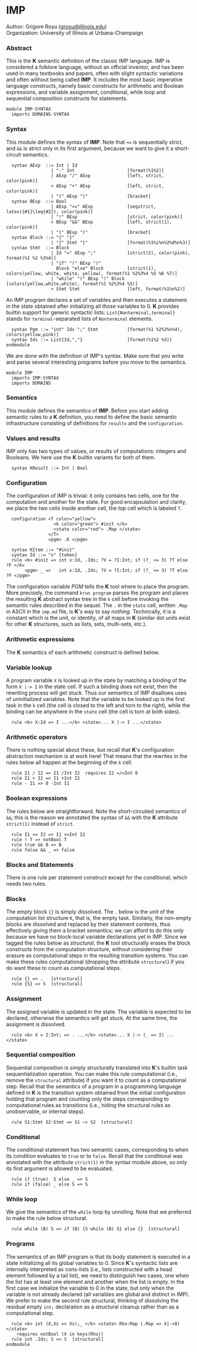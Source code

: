 <!--- Copyright (c) 2014-2019 K Team. All Rights Reserved. --->

IMP
===

Author: Grigore Roșu (grosu@illinois.edu)  
Organization: University of Illinois at Urbana-Champaign

### Abstract
This is the **K** semantic definition of the classic IMP language.
IMP is considered a folklore language, without an official inventor,
and has been used in many textbooks and papers, often with slight
syntactic variations and often without being called **IMP**.  It includes
the most basic imperative language constructs, namely basic constructs
for arithmetic and Boolean expressions, and variable assignment,
conditional, while loop and sequential composition constructs for statements.

```k
module IMP-SYNTAX
  imports DOMAINS-SYNTAX
```
### Syntax
This module defines the syntax of **IMP**.
Note that `<=` is sequentially strict, and `&&` is strict only in its first
argument, because we want to give it a short-circuit semantics.

```k
  syntax AExp  ::= Int | Id
                 | "-" Int                    [format(%1%2)]
                 | AExp "/" AExp              [left, strict, color(pink)]
                 > AExp "+" AExp              [left, strict, color(pink)]
                 | "(" AExp ")"               [bracket]
  syntax BExp  ::= Bool
                 | AExp "<=" AExp             [seqstrict, latex({#1}\leq{#2}), color(pink)]
                 | "!" BExp                   [strict, color(pink)]
                 > BExp "&&" BExp             [left, strict(1), color(pink)]
                 | "(" BExp ")"               [bracket]
  syntax Block ::= "{" "}"
                 | "{" Stmt "}"               [format(%1%i%n%2%d%n%3)]
  syntax Stmt  ::= Block
                 | Id "=" AExp ";"            [strict(2), color(pink), format(%1 %2 %3%4)]
                 | "if" "(" BExp ")"
                   Block "else" Block         [strict(1), colors(yellow, white, white, yellow), format(%1 %2%3%4 %5 %6 %7)]
                 | "while" "(" BExp ")" Block [colors(yellow,white,white), format(%1 %2%3%4 %5)]
                 > Stmt Stmt                  [left, format(%1%n%2)]
```
An IMP program declares a set of variables and then executes a
statement in the state obtained after initializing all those variables
to 0. **K** provides builtin support for generic syntactic lists:
`List{Nonterminal,terminal}` stands for `terminal`-separated lists of `Nonterminal` elements.

```k
  syntax Pgm ::= "int" Ids ";" Stmt           [format(%1 %2%3%n%4), colors(yellow,pink)]
  syntax Ids ::= List{Id,","}                 [format(%1%2 %3)]
endmodule
```

We are done with the definition of IMP's syntax.  Make sure
that you write and parse several interesting programs before you move to the
semantics.

```k
module IMP
  imports IMP-SYNTAX
  imports DOMAINS
```
### Semantics
This module defines the semantics of **IMP**.
Before you start adding semantic rules to a **K** definition, you need to
define the basic semantic infrastructure consisting of definitions for
`results` and the `configuration`.

### Values and results
IMP only has two types of values, or results of computations: integers
and Booleans.  We here use the **K** builtin variants for both of them.

```k
  syntax KResult ::= Int | Bool
```

### Configuration
The configuration of IMP is trivial: it only contains two cells, one
for the computation and another for the state.  For good encapsulation
and clarity, we place the two cells inside another cell, the *top* cell
which is labeled `T`.

```k
  configuration <T color="yellow">
                  <k color="green"> #init </k>
                  <state color="red"> .Map </state>
                </T>
                <pgm> .K </pgm>
```

```k
  syntax KItem ::= "#init"
  syntax Id ::= "x" [token]
  rule <k> #init => int x:Id, .Ids; ?V = ?I:Int; if (?_ <= 3) ?T else ?F </k>
       <pgm> _ =>   int x:Id, .Ids; ?V = ?I:Int; if (?_ <= 3) ?T else ?F </pgm>
```

The configuration variable *PGM* tells the **K** tool where to
place the program.  More precisely, the command
`krun program` parses the program and places the resulting
**K** abstract syntax tree in the `k` cell before invoking the
semantic rules described in the sequel.  The `.` in the
`state` cell, written `.Map` in ASCII in the
`imp.md` file, is **K**'s way to say *nothing*. Technically, it
is a constant which is the unit, or identity, of all maps in **K**
(similar dot units exist for other **K** structures, such as lists, sets,
multi-sets, etc.).

### Arithmetic expressions
The **K** semantics of each arithmetic construct is defined below.

### Variable lookup
A program variable `X` is looked up in the state by matching a binding
of the form `X |-> I` in the state cell. If such a binding does not
exist, then the rewriting process will get stuck. Thus our semantics of
IMP disallows uses of uninitialized variables.  Note that the variable
to be looked up is the first task in the `k` cell (the cell is
closed to the left and torn to the right), while the binding can be
anywhere in the `state` cell (the cell is torn at both sides).

```k
  rule <k> X:Id => I ...</k> <state>... X |-> I ...</state>
```

### Arithmetic operators
There is nothing special about these, but recall that **K**'s configuration
abstraction mechanism is at work here!  That means that the rewrites in the
rules below all happen at the beginning of the `k` cell.

```k
  rule I1 / I2 => I1 /Int I2  requires I2 =/=Int 0
  rule I1 + I2 => I1 +Int I2
  rule - I1 => 0 -Int I1
```

### Boolean expressions
The rules below are straightforward.  Note the short-circuited semantics
of `&&`; this is the reason we annotated the syntax of
`&&` with the **K** attribute `strict(1)` instead of `strict`.

```k
  rule I1 <= I2 => I1 <=Int I2
  rule ! T => notBool T
  rule true && B => B
  rule false && _ => false
```

### Blocks and Statements
There is one rule per statement construct except for the conditional,
which needs two rules.

### Blocks
The empty block `{}` is simply dissolved.  The `.` below is the
unit of the computation list structure `K`, that is, the empty task.
Similarly, the non-empty blocks are dissolved and replaced by their statement
contents, thus effectively giving them a bracket semantics; we can afford to
do this only because we have no block-local variable declarations yet in IMP.
Since we tagged the rules below as *structural*, the **K** tool structurally
erases the block constructs from the computation structure, without
considering their erasure as computational steps in the resulting transition
systems.  You can make these rules computational (dropping the attribute
`structural`) if you do want these to count as computational steps.

```k
  rule {} => .   [structural]
  rule {S} => S  [structural]
```

### Assignment
The assigned variable is updated in the state.  The variable is expected
to be declared, otherwise the semantics will get stuck.  At the same time,
the assignment is dissolved.

```k
  rule <k> X = I:Int; => . ...</k> <state>... X |-> (_ => I) ...</state>
```

### Sequential composition
Sequential composition is simply structurally translated into **K**'s
builtin task sequentialization operation.  You can make this rule
computational (i.e., remove the `structural` attribute) if you
want it to count as a computational step.  Recall that the semantics
of a program in a programming language defined in **K** is the transition
system obtained from the initial configuration holding that program
and counting only the steps corresponding to computational rules as
transitions (i.e., hiding the structural rules as unobservable, or
internal steps).

```k
  rule S1:Stmt S2:Stmt => S1 ~> S2  [structural]
```

### Conditional
The conditional statement has two semantic cases, corresponding to
when its condition evaluates to `true` or to `false`.
Recall that the conditional was annotated with the attribute
`strict(1)` in the syntax module above, so only its first
argument is allowed to be evaluated.

```k
  rule if (true)  S else _ => S
  rule if (false) _ else S => S
```

### While loop
We give the semantics of the `while` loop by unrolling.
Note that we preferred to make the rule below structural.

```k
  rule while (B) S => if (B) {S while (B) S} else {}  [structural]
```

### Programs
The semantics of an IMP program is that its body statement is executed
in a state initializing all its global variables to 0.  Since **K**'s
syntactic lists are internally interpreted as cons-lists (i.e., lists
constructed with a head element followed by a tail list), we need to
distinguish two cases, one when the list has at least one element and
another when the list is empty.  In the first case we initialize the
variable to 0 in the state, but only when the variable is not already
declared (all variables are global and distinct in IMP).  We prefer to
make the second rule structural, thinking of dissolving the residual
empty `int;` declaration as a structural cleanup rather than as
a computational step.

```k
  rule <k> int (X,Xs => Xs);_ </k> <state> Rho:Map (.Map => X|->0) </state>
    requires notBool (X in keys(Rho))
  rule int .Ids; S => S  [structural]
endmodule
```
